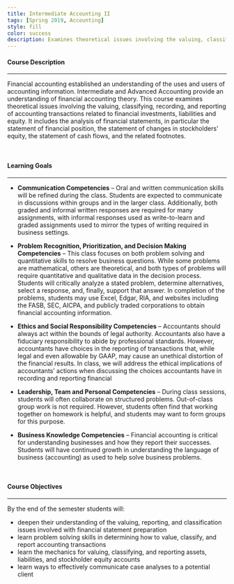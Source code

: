 ```yaml
---
title: Intermediate Accounting II
tags: [Spring 2019, Accounting]
style: fill
color: success
description: Examines theoretical issues involving the valuing, classifying, recording, and reporting of accounting transactions related to financial investments, liabilities and equity. Includes the analysis of financial statements, in particular the statement of financial position, the statement of changes in stockholders' equity, the statement of cash flows, and the related footnotes.
---
```


#### Course Description

---

Financial accounting established an understanding of the uses and users of accounting information.  Intermediate and Advanced Accounting provide an understanding of financial accounting theory.  This course examines theoretical issues involving the valuing, classifying, recording, and reporting of accounting transactions related to financial investments, liabilities and equity. It includes the analysis of financial statements, in particular the statement of financial position, the statement of changes in stockholders' equity, the statement of cash flows, and the related footnotes.

<br>

#### Learning Goals

---

- **Communication Competencies** – Oral and written communication skills will be refined during the class. Students are expected to communicate in discussions within groups and in the larger class. Additionally, both graded and informal written responses are required for many assignments, with informal responses used as write-to-learn and graded assignments used to mirror the types of writing required in business settings.    

- **Problem Recognition, Prioritization, and Decision Making Competencies** – This class focuses on both problem solving and quantitative skills to resolve business questions.  While some problems are mathematical, others are theoretical, and both types of problems will require quantitative and qualitative data in the decision process.  Students will critically analyze a stated problem, determine alternatives, select a response, and, finally, support that answer.  In completion of the problems, students may use Excel, Edgar, RIA, and websites including the FASB, SEC, AICPA, and publicly traded corporations to obtain financial accounting information.

- **Ethics and Social Responsibility Competencies** – Accountants should always act within the bounds of legal authority.  Accountants also have a fiduciary responsibility to abide by professional standards. However, accountants have choices in the reporting of transactions that, while legal and even allowable by GAAP, may cause an unethical distortion of the financial results.  In class, we will address the ethical implications of accountants’ actions when discussing the choices accountants have in recording and reporting financial

- **Leadership, Team and Personal Competencies** – During class sessions, students will often collaborate on structured problems.  Out-of-class group work is not required.  However, students often find that working together on homework is helpful, and students may want to form groups for this purpose.
 
- **Business Knowledge Competencies** – Financial accounting is critical for understanding businesses and how they report their successes.   Students will have continued growth in understanding the language of business (accounting) as used to help solve business problems.

<br>

#### Course Objectives

---

By the end of the semester students will:
- deepen their understanding of the valuing, reporting, and classification issues involved with financial statement preparation
- learn problem solving skills in determining how to value, classify, and report accounting transactions
- learn the mechanics for valuing, classifying, and reporting assets, liabilities, and stockholder equity accounts
- learn ways to effectively communicate case analyses to a potential client